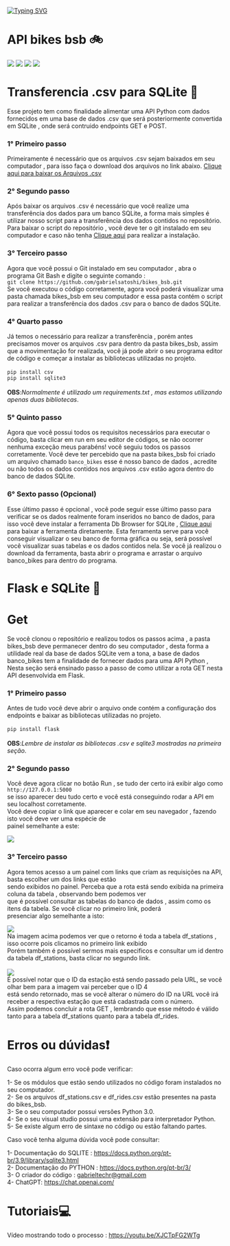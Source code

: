 [![Typing SVG](https://readme-typing-svg.herokuapp.com?font=Fira+Code&size=30&pause=3000&color=14F709&random=false&width=435&lines=Arquitetura+de+Software)](https://git.io/typing-svg)
<h1>API bikes bsb 🚲 </h1>
<div class="line">
<img src='https://img.shields.io/badge/python-green'> <img src='https://img.shields.io/badge/Markdown-yellow'> <img src='https://img.shields.io/badge/SqLite-red'> 
<img src='https://img.shields.io/badge/Flask-pink'>
</div>

<h1>Transferencia .csv para SQLite 📄</h1>

Esse projeto tem como finalidade alimentar uma API Python com dados fornecidos em uma base de dados .csv que será posteriormente convertida
em SQLite , onde será contruido endpoints GET e POST.
 
  
<h3>1° Primeiro passo</h3>

Primeiramente é necessário que os arquivos .csv sejam baixados em seu computador , para isso faça o download dos arquivos
no link abaixo.
<a href="https://salaonline.ceub.br/pluginfile.php/290814/mod_assign/introattachment/0/basebikes.zip?forcedownload=1">Clique aqui para baixar os Arquivos .csv</a>
 
<h3>2° Segundo passo</h3>

Após baixar os arquivos .csv é necessário que você realize uma transferência dos dados para um banco SQLite, a forma mais simples
é utilizar nosso script para a transferência dos dados contidos no repositório. Para baixar o script do repositório , você deve ter 
o git instalado em seu computador e caso não tenha <a href="https://git-scm.com/downloads">Clique aqui</a> para realizar a instalação.

<h3>3° Terceiro passo</h3>

Agora que você possui o Git instalado em seu computador , abra o programa Git Bash e digite o seguinte comando :<br>
`git clone https://github.com/gabrielsatoshi/bikes_bsb.git`<br>
Se você executou o código corretamente, agora você poderá visualizar uma pasta chamada bikes_bsb em seu computador e
essa pasta contém o script para realizar a transferência dos dados .csv para o banco de dados SQLite.

<h3>4° Quarto passo</h3>

Já temos o necessário para realizar a transferência , porém antes precisamos mover os arquivos .csv para dentro da pasta bikes_bsb,
assim que a movimentação for realizada, você já pode abrir o seu programa editor de código e começar a instalar as bibliotecas utilizadas
no projeto. <br><br>
`pip install csv`<br>
`pip install sqlite3`<br><br>
**OBS**:*Normalmente é utilizado um requirements.txt , mas estamos utilizando apenas duas bibliotecas*.<br>

<h3>5° Quinto passo</h3>

Agora que você possui todos os requisitos necessários para executar o código, basta clicar em run em seu editor de códigos,
se não ocorrer nenhuma exceção meus parabéns! você seguiu todos os passos corretamente. Você deve ter percebido que na pasta
bikes_bsb foi criado um arquivo chamado `banco_bikes`  esse é nosso banco de dados , acredite ou não todos os dados contidos nos
arquivos .csv estão agora dentro do banco de dados SQLite.


<h3>6° Sexto passo (Opcional)</h3>

Esse último passo é opcional , você pode seguir esse último passo para verificar se os dados realmente foram inseridos no banco de dados,
para isso você deve instalar a ferramenta Db Browser for SQLite , <a href="https://sqlitebrowser.org/dl/">Clique aqui</a> para baixar a ferramenta diretamente.
Esta ferramenta serve para você conseguir visualizar o seu banco de forma gráfica ou seja, será possível você visualizar suas tabelas e os dados contidos nela.
Se você já realizou o download da ferramenta, basta abrir o programa e arrastar o arquivo banco_bikes para dentro do programa.

<h1>Flask e SQLite 🤖</h1>
<h1>Get</h1>

Se você clonou o repositório e realizou todos os passos acima , a pasta bikes_bsb deve permanecer dentro do seu computador , desta forma a utilidade real
da base de dados SQLite vem a tona, a base de dados banco_bikes tem a finalidade de fornecer dados para uma API Python , Nesta seção será ensinado passo a passo de 
como utilizar a rota GET nesta API desenvolvida em Flask.

<h3>1° Primeiro passo</h3>

Antes de tudo você deve abrir o arquivo onde contém a configuração dos endpoints e baixar as bibliotecas utilizadas no projeto.<br><br>
`pip install flask`<br><br>
**OBS**:*Lembre de instalar as bibliotecas .csv e sqlite3 mostradas na primeira seção*.<br>

<h3>2° Segundo passo</h3>

Você deve agora clicar no botão Run , se tudo der certo irá exibir algo como `http://127.0.0.1:5000`<br>
se isso aparecer deu tudo certo e você está conseguindo rodar a API em seu localhost corretamente.<br>
Você deve copiar o link que aparecer e colar em seu navegador , fazendo isto você deve ver uma espécie de<br>
painel semelhante a este:<br>

<img src="https://user-images.githubusercontent.com/112598996/283928219-642f54dd-1b0b-4701-9329-61b5e14669a7.png">

<h3>3° Terceiro passo</h3>

Agora temos acesso a um painel com links que criam as requisições na API, basta escolher um dos links que estão <br>
sendo exibidos no painel. Perceba que a rota está sendo exibida na primeira coluna da tabela , observando bem podemos ver<br>
que é possível consultar as tabelas do banco de dados , assim como os itens da tabela. Se você clicar no primeiro link, poderá<br>
presenciar algo semelhante a isto:<br>

<img src="https://user-images.githubusercontent.com/112598996/283929758-cc0722a0-0b97-4a66-9658-92fd3b7d23af.png">
<br>
Na imagem acima podemos ver que o retorno é toda a tabela df_stations , isso ocorre pois clicamos no primeiro link exibido<br>
Porém também é possível sermos mais especificos e consultar um id dentro da tabela df_stations, basta clicar no segundo link.<br><br>

<img src="https://user-images.githubusercontent.com/112598996/283931232-6b15b4d7-4b4d-49ce-ba16-0f42cc435b1a.png">
<br>
É possível notar que o ID da estação está sendo passado pela URL, se você olhar bem para a imagem vai perceber que o ID 4 <br>
está sendo retornado, mas se você alterar o número do ID na URL você irá receber a respectiva estação que está cadastrada com o número.<br>
Assim podemos concluir a rota GET , lembrando que esse método é válido tanto para a tabela df_stations quanto para a tabela df_rides.<br>

<h1>Erros ou dúvidas❗</h1>

Caso ocorra algum erro você pode verificar:

1- Se os módulos que estão sendo utilizados no código foram instalados no seu computador.<br>
2- Se os arquivos df_stations.csv e df_rides.csv estão presentes na pasta do bikes_bsb.<br>
3- Se o seu computador possui versões Python 3.0.<br>
4- Se o seu visual studio possui uma extensão para interpretador Python.<br>
5- Se existe algum erro de sintaxe no código ou estão faltando partes.

Caso você tenha alguma dúvida você pode consultar:

1- Documentação do SQLITE : https://docs.python.org/pt-br/3.9/library/sqlite3.html<br>
2- Documentação do PYTHON : https://docs.python.org/pt-br/3/<br>
3- O criador do código : gabrieltechr@gmail.com <br>
4- ChatGPT: https://chat.openai.com/ <br>


<h1>Tutoriais💻</h1>

Vídeo mostrando todo o processo : https://youtu.be/XJCTpFG2WTg





